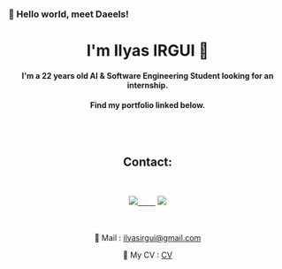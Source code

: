### 👋 Hello world, meet Daeels!
<h1 align="center">I'm Ilyas IRGUI 🤖</h1>
<h4 align="center">I'm a 22 years old AI & Software Engineering Student looking for an internship.</h4>
<h4 align="center">Find my portfolio linked below.</h4>

<br><br><h2 align="center">Contact:</h2><br>

<div align="center">
<a href="https://www.linkedin.com/in/ilyas-irgui-911352198/"><img src="https://img.shields.io/badge/-LinkedIn-0a66c2?style=for-the-badge&logo=linkedin&logoColor=fff&labelColor=282828">&nbsp;&nbsp;&nbsp;&nbsp;&nbsp;&nbsp;&nbsp;&nbsp;</a>
<a href="https://github.com/Daeels"><img src="https://img.shields.io/badge/-Github-f0f6fc?style=for-the-badge&logo=github&logoColor=fff&labelColor=282828"></a>

<br><br>
📧 Mail : ilyasirgui@gmail.com

🔗 My CV : [CV](https://drive.google.com/file/d/15eWxh8OBg3FpIbB_HwE0xfPq-nrw4mKB/view?usp=sharing)
<!--
**Daeels/Daeels** is a ✨ _special_ ✨ repository because its `README.md` (this file) appears on your GitHub profile.

Here are some ideas to get you started:

- 🔭 I’m currently working on ...
- 🌱 I’m currently learning ...
- 👯 I’m looking to collaborate on ...
- 🤔 I’m looking for help with ...
- 💬 Ask me about ...
- 📫 How to reach me: ...
- 😄 Pronouns: ...
- ⚡ Fun fact: ...
-->
